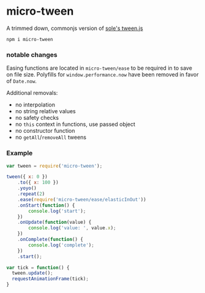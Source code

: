 # micro-tween

A trimmed down, commonjs version of [sole's tween.js](https://github.com/tweenjs/tween.js/)

`npm i micro-tween`

### notable changes

Easing functions are located in `micro-tween/ease` to be required in to save on file size. Polyfills for `window.performance.now` have been removed in favor of `Date.now`.

Additional removals:
* no interpolation
* no string relative values
* no safety checks
* no `this` context in functions, use passed object
* no constructor function
* no `getAll`/`removeAll` tweens

### Example
```js
var tween = require('micro-tween');

tween({ x: 0 })
    .to({ x: 100 })
    .yoyo()
    .repeat(2)
    .ease(require('micro-tween/ease/elasticInOut'))
    .onStart(function() {
        console.log('start');
    })
    .onUpdate(function(value) {
        console.log('value: ', value.x);
    })
    .onComplete(function() {
        console.log('complete');
    })
    .start();

var tick = function() {
  tween.update();
  requestAnimationFrame(tick);
}
```
